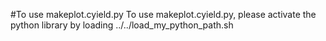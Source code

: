 #To use makeplot.cyield.py
To use makeplot.cyield.py, please activate the python library by loading ../../load_my_python_path.sh
